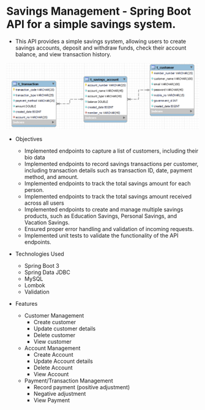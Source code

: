 #  Savings Management - Spring Boot API for a simple savings system.
   +  This API provides a simple savings system, allowing users to create savings accounts, deposit and withdraw funds, check their account balance, and view transaction history.

![img.png](img.png)

   +   Objectives
       +  Implemented endpoints to capture a list of customers, including their bio data
       +  Implemented endpoints to record savings transactions per customer, including transaction details such as transaction ID, date, payment method, and amount.
       +  Implemented endpoints to track the total savings amount for each person.
       +  Implemented endpoints to track the total savings amount received across all users
       +  Implemented endpoints to create and manage multiple savings products, such as Education Savings, Personal Savings, and Vacation Savings.
       +  Ensured proper error handling and validation of incoming requests.
       +  Implemented unit tests to validate the functionality of the API endpoints.

   +   Technologies Used
       +  Spring Boot 3
       +  Spring Data JDBC
       +  MySQL
       +  Lombok
       +  Validation
     
   +    Features
        +  Customer Management
           +  Create customer
           +  Update customer details
           +  Delete customer
           +  View customer
        +  Account Management
           +  Create Account
           +  Update Account details
           +  Delete Account
           +  View Account
        +  Payment/Transaction Management
           +  Record payment (positive adjustment)
           +  Negative adjustment
           +  View Payment